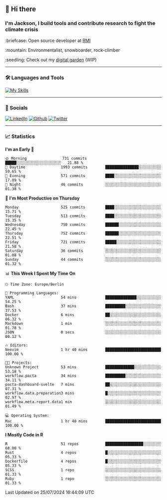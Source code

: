 ## :wave: Hi there
### I'm Jackson, I build tools and contribute research to fight the climate crisis
<p> :briefcase: Open source developer at <a href="https://rmi.org/" alt="RMI">RMI</a></p>
<p> :mountain: Environmentalist, snowboarder, rock-climber</p>
<p> :seedling: Check out my <a href="https://jdhoffa.github.io/" alt="digital garden">digital garden</a> (WIP) </p>

---

### :hammer_and_wrench: Languages and Tools

[![My Skills](https://skillicons.dev/icons?i=r,python,rust,js,html,css,postgresql,neovim,azure,docker,git&perline=6&theme=dark)](https://skillicons.dev)

---

### :iphone: Socials

[![LinkedIn](https://skillicons.dev/icons?i=linkedin&theme=dark)](https://www.linkedin.com/in/jackson-hoffart/) 
[![Github](https://skillicons.dev/icons?i=github&theme=dark)](https://github.com/jdhoffa) 
[![Twitter](https://skillicons.dev/icons?i=twitter&theme=dark)](https://twitter.com/jdhoffart) 

---

### :chart_with_upwards_trend: Statistics

 
<!--START_SECTION:waka-->
**I'm an Early 🐤** 

```text
🌞 Morning                731 commits         █████░░░░░░░░░░░░░░░░░░░░   21.88 % 
🌆 Daytime                1993 commits        ███████████████░░░░░░░░░░   59.65 % 
🌃 Evening                571 commits         ████░░░░░░░░░░░░░░░░░░░░░   17.09 % 
🌙 Night                  46 commits          ░░░░░░░░░░░░░░░░░░░░░░░░░   01.38 % 
```
📅 **I'm Most Productive on Thursday** 

```text
Monday                   525 commits         ████░░░░░░░░░░░░░░░░░░░░░   15.71 % 
Tuesday                  513 commits         ████░░░░░░░░░░░░░░░░░░░░░   15.35 % 
Wednesday                750 commits         ██████░░░░░░░░░░░░░░░░░░░   22.45 % 
Thursday                 752 commits         ██████░░░░░░░░░░░░░░░░░░░   22.51 % 
Friday                   721 commits         █████░░░░░░░░░░░░░░░░░░░░   21.58 % 
Saturday                 36 commits          ░░░░░░░░░░░░░░░░░░░░░░░░░   01.08 % 
Sunday                   44 commits          ░░░░░░░░░░░░░░░░░░░░░░░░░   01.32 % 
```


📊 **This Week I Spent My Time On** 

```text
🕑︎ Time Zone: Europe/Berlin

💬 Programming Languages: 
YAML                     54 mins             ██████████████░░░░░░░░░░░   54.25 % 
Bash                     37 mins             █████████░░░░░░░░░░░░░░░░   37.53 % 
Docker                   6 mins              ██░░░░░░░░░░░░░░░░░░░░░░░   06.32 % 
Markdown                 1 min               ░░░░░░░░░░░░░░░░░░░░░░░░░   01.78 % 
JSON                     0 secs              ░░░░░░░░░░░░░░░░░░░░░░░░░   00.12 % 

🔥 Editors: 
Neovim                   1 hr 40 mins        █████████████████████████   100.00 % 

🐱‍💻 Projects: 
Unknown Project          53 mins             █████████████░░░░░░░░░░░░   53.18 % 
workflow.pacta           34 mins             █████████░░░░░░░░░░░░░░░░   34.11 % 
pacta-dashboard-svelte   7 mins              ██░░░░░░░░░░░░░░░░░░░░░░░   07.31 % 
workflow.data.preparation3 mins              █░░░░░░░░░░░░░░░░░░░░░░░░   02.97 % 
workflow.meta.report.data1 min               ░░░░░░░░░░░░░░░░░░░░░░░░░   01.49 % 

💻 Operating System: 
Mac                      1 hr 40 mins        █████████████████████████   100.00 % 
```

**I Mostly Code in R** 

```text
R                        51 repos            █████████████████░░░░░░░░   68.00 % 
Rust                     4 repos             █░░░░░░░░░░░░░░░░░░░░░░░░   05.33 % 
Dockerfile               4 repos             █░░░░░░░░░░░░░░░░░░░░░░░░   05.33 % 
SCSS                     1 repo              ░░░░░░░░░░░░░░░░░░░░░░░░░   01.33 % 
Ruby                     1 repo              ░░░░░░░░░░░░░░░░░░░░░░░░░   01.33 % 
```




 Last Updated on 25/07/2024 16:44:09 UTC
<!--END_SECTION:waka-->
